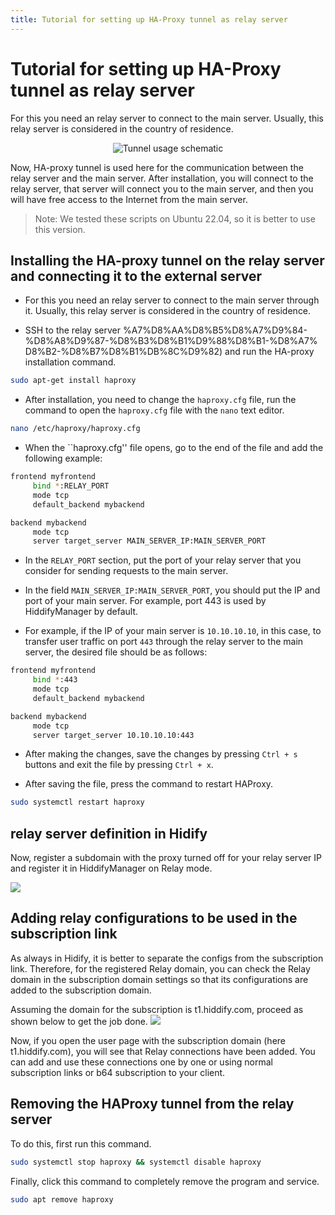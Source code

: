 ```yaml
---
title: Tutorial for setting up HA-Proxy tunnel as relay server
---
```


# Tutorial for setting up HA-Proxy tunnel as relay server

For this you need an relay server to connect to the main server. Usually, this relay server is considered in the country of residence.

<div align="center" markdown="1">
  
![Tunnel usage schematic](https://github.com/hiddify/hiddify.com/assets/125398461/1ac4e9e4-4529-4c79-8ff5-eb40e2efad54)
</div>

Now, HA-proxy tunnel is used here for the communication between the relay server and the main server. After installation, you will connect to the relay server, that server will connect you to the main server, and then you will have free access to the Internet from the main server.

> Note: We tested these scripts on Ubuntu 22.04, so it is better to use this version.

## Installing the HA-proxy tunnel on the relay server and connecting it to the external server

- For this you need an relay server to connect to the main server through it. Usually, this relay server is considered in the country of residence.

- SSH to the relay server %A7%D8%AA%D8%B5%D8%A7%D9%84-%D8%A8%D9%87-%D8%B3%D8%B1%D9%88%D8%B1-%D8%A7% D8%B2-%D8%B7%D8%B1%DB%8C%D9%82) and run the HA-proxy installation command.

```bash
sudo apt-get install haproxy
```

- After installation, you need to change the `haproxy.cfg` file, run the command to open the `haproxy.cfg` file with the `nano` text editor.

```bash
nano /etc/haproxy/haproxy.cfg
```

- When the ``haproxy.cfg'' file opens, go to the end of the file and add the following example:

```bash
frontend myfrontend
     bind *:RELAY_PORT
     mode tcp
     default_backend mybackend

backend mybackend
     mode tcp
     server target_server MAIN_SERVER_IP:MAIN_SERVER_PORT
```

- In the `RELAY_PORT` section, put the port of your relay server that you consider for sending requests to the main server.

- In the field `MAIN_SERVER_IP:MAIN_SERVER_PORT`, you should put the IP and port of your main server. For example, port 443 is used by HiddifyManager by default.

- For example, if the IP of your main server is `10.10.10.10`, in this case, to transfer user traffic on port `443` through the relay server to the main server, the desired file should be as follows:

```bash
frontend myfrontend
     bind *:443
     mode tcp
     default_backend mybackend

backend mybackend
     mode tcp
     server target_server 10.10.10.10:443
```

- After making the changes, save the changes by pressing `Ctrl + s` buttons and exit the file by pressing `Ctrl + x`.

- After saving the file, press the command to restart HAProxy.

```bash
sudo systemctl restart haproxy
```
## relay server definition in Hidify
Now, register a subdomain with the proxy turned off for your relay server IP and register it in HiddifyManager on Relay mode.

<img src="https://user-images.githubusercontent.com/125398461/235341283-97c026b7-1d70-4362-8950-1e5c1b79d508.png">

## Adding relay configurations to be used in the subscription link

As always in Hidify, it is better to separate the configs from the subscription link. Therefore, for the registered Relay domain, you can check the Relay domain in the subscription domain settings so that its configurations are added to the subscription domain.

Assuming the domain for the subscription is t1.hiddify.com, proceed as shown below to get the job done.
<img src="https://user-images.githubusercontent.com/125398461/235342038-cfda2574-2444-4414-843d-2ed507537d1d.png">

Now, if you open the user page with the subscription domain (here t1.hiddify.com), you will see that Relay connections have been added. You can add and use these connections one by one or using normal subscription links or b64 subscription to your client.

## Removing the HAProxy tunnel from the relay server

To do this, first run this command.
```bash
sudo systemctl stop haproxy && systemctl disable haproxy
````
Finally, click this command to completely remove the program and service.

```bash
sudo apt remove haproxy
```
